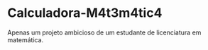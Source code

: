 # Calculadora-M4t3m4tic4
Apenas um projeto ambicioso de um estudante de licenciatura em matemática.
